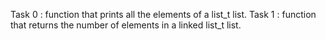 Task 0 : function that prints all the elements of a list_t list.
Task 1 : function that returns the number of elements in a linked list_t list.
